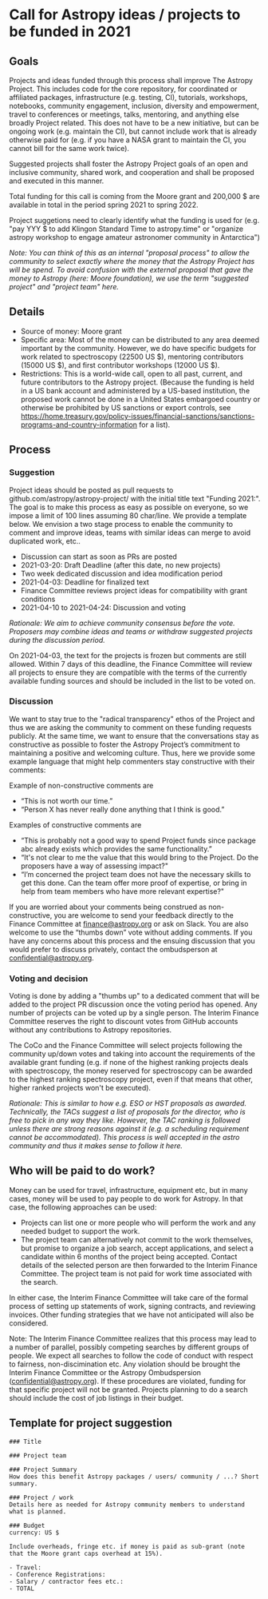 # Call for Astropy ideas / projects to be funded in 2021

## Goals
Projects and ideas funded through this process shall improve The Astropy Project. This includes code for the core repository, for coordinated or affiliated packages, infrastructure (e.g. testing, CI), tutorials, workshops, notebooks, community engagement, inclusion, diversity and empowerment, travel to conferences or meetings, talks, mentoring, and anything else broadly Project related. This does not have to be a new initiative, but can be ongoing work (e.g. maintain the CI), but cannot include work that is already otherwise paid for (e.g. if you have a NASA grant to maintain the CI, you cannot bill for the same work twice).

Suggested projects shall foster the Astropy Project goals of an open and inclusive community, shared work, and cooperation and shall be proposed and executed in this manner.

Total funding for this call is coming from the Moore grant and 200,000 $ are available in total in the period spring 2021 to spring 2022.

Project suggetions need to clearly identify what the funding is used for (e.g. "pay YYY $ to add Klingon Standard Time to astropy.time" or "organize astropy workshop to engage amateur astronomer community in Antarctica")

*Note: You can think of this as an internal "proposal process" to allow the community to select exactly where the money that the Astropy Project has will be spend. To avoid confusion with the external proposal that gave the money to Astropy (here: Moore foundation), we use the term "suggested project" and "project team" here.*

## Details

- Source of money: Moore grant
- Specific area: Most of the money can be distributed to any area deemed important by the community. However, we do have specific budgets for work related to spectroscopy (22500 US $), mentoring contributors (15000 US $), and first contributor workshops (12000 US $).
- Restrictions: This is a world-wide call, open to all past, current, and future contributors to the Astropy project. (Because the funding is held in a US bank account and administered by a US-based institution, the proposed work cannot be done in a United States embargoed country or otherwise be prohibited by US sanctions or export controls, see https://home.treasury.gov/policy-issues/financial-sanctions/sanctions-programs-and-country-information for a list).

## Process
### Suggestion
Project ideas should be posted as pull requests to github.com/astropy/astropy-project/ with the initial title text "Funding 2021:".
The goal is to make this process as easy as possible on everyone, so we impose a limit of 100 lines assuming 80 char/line. We provide a template below.
We envision a two stage process to enable the community to comment and improve ideas, teams with similar ideas can merge to avoid duplicated work, etc..

- Discussion can start as soon as PRs are posted
- 2021-03-20: Draft Deadline (after this date, no new projects)
- Two week dedicated discussion and idea modification period
- 2021-04-03: Deadline for finalized text
- Finance Committee reviews project ideas for compatibility with grant conditions
- 2021-04-10 to 2021-04-24: Discussion and voting

*Rationale: We aim to achieve community consensus before the vote. Proposers may combine ideas and teams or withdraw suggested projects during the discussion period.*

On 2021-04-03, the text for the projects is frozen but comments are still allowed. Within 7 days of this deadline, the Finance Committee will review all projects to ensure they are compatible with the terms of the currently available funding sources and should be included in the list to be voted on.

### Discussion
We want to stay true to the "radical transparency" ethos of the Project and thus we are asking the community to comment on these funding requests publicly. At the same time, we want to ensure that the conversations stay as constructive as possible to foster the Astropy Project’s commitment to maintaining a positive and welcoming culture. Thus, here we provide some example language that might help commenters stay constructive with their comments:

Example of non-constructive comments are

- “This is not worth our time.”
- “Person X has never really done anything that I think is good.”

Examples of constructive comments are

- “This is probably not a good way to spend Project funds since package abc already exists which provides the same functionality.”
- “It's not clear to me the value that this would bring to the Project. Do the proposers have a way of assessing impact?"
- “I’m concerned the project team does not have the necessary skills to get this done. Can the team offer more proof of expertise, or bring in help from team members who have more relevant expertise?"

If you are worried about your comments being construed as non-constructive, you are welcome to send your feedback directly to the Finance Committee at finance@astropy.org or ask on Slack. You are also welcome to use the “thumbs down” vote without adding comments.  If you have any concerns about this process and the ensuing discussion that you would prefer to discuss privately, contact the ombudsperson at confidential@astropy.org.

### Voting and decision
Voting is done by adding a "thumbs up" to a dedicated comment that will be added to the project PR discussion once the voting period has opened. Any number of projects can be voted up by a single person. The Interim Finance Committee reserves the right to discount votes from GitHub accounts without any contributions to Astropy repositories.

The CoCo and the Finance Committee will select projects following the community up/down votes and taking into account the requirements of the available grant funding (e.g. if none of the highest ranking projects deals with spectroscopy, the money reserved for spectroscopy can be awarded to the highest ranking spectroscopy project, even if that means that other, higher ranked projects won't be executed).

*Rationale: This is similar to how e.g. ESO or HST proposals as awarded. Technically, the TACs suggest a list of proposals for the director, who is free to pick in any way they like. However, the TAC ranking is followed unless there are strong reasons against it (e.g. a scheduling requirement cannot be accommodated). This process is well accepted in the astro community and thus it makes sense to follow it here.*

## Who will be paid to do work?
Money can be used for travel, infrastructure, equipment etc, but in many cases, money will be used to pay people to do work for Astropy. In that case, the following approaches can be used:

- Projects can list one or more people who will perform the work and any needed budget to support the work.
- The project team can alternatively not commit to the work themselves, but promise to organize a job search, accept applications, and select a candidate within 6 months of the project being accepted. Contact details of the selected person are then forwarded to the Interim Finance Committee. The project team is not paid for work time associated with the search.

In either case, the Interim Finance Committee will take care of the formal process of setting up statements of work, signing contracts, and reviewing invoices. Other funding strategies that we have not anticipated will also be considered.

Note: The Interim Finance Committee realizes that this process may lead to a number of parallel, possibly competing searches by different groups of people. We expect all searches to follow the code of conduct with respect to fairness, non-discimination etc. Any violation should be brought the Interim Finance Committee or the Astropy Ombudspersion (confidential@astropy.org). If these procedures are violated, funding for that specific project will not be granted. Projects planning to do a search should include the cost of job listings in their budget.


## Template for project suggestion
```
### Title

### Project team

### Project Summary
How does this benefit Astropy packages / users/ community / ...? Short summary.

### Project / work
Details here as needed for Astropy community members to understand what is planned.

### Budget
currency: US $

Include overheads, fringe etc. if money is paid as sub-grant (note that the Moore grant caps overhead at 15%).

- Travel:
- Conference Registrations:
- Salary / contractor fees etc.:
- TOTAL
```

